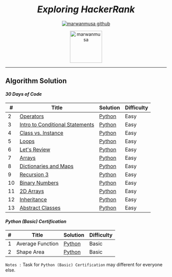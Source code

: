 
<div align="center">

# ***Exploring HackerRank***
[![marwanmusa github](https://img.shields.io/badge/GitHub-marwanmusa-181717.svg?style=flat&logo=github)](https://github.com/marwanmusa)

<a href="https://www.hackerrank.com/MarwanMusa" target="blank"><img src="https://cdn4.iconfinder.com/data/icons/logos-and-brands/512/160_Hackerrank_logo_logos-512.png" alt="marwanmusa" height="100" width="100" /></a>

</div>

---

## Algorithm Solution

#### *30 Days of Code*
| # | Title | Solution | Difficulty |
|---| ----- | -------- | ---------- |
|2|[Operators](https://www.hackerrank.com/challenges/30-operators/problem) | [Python](./30%20Days%20Code%20Challenge/day2_operators.py)|Easy|
|3|[Intro to Conditional Statements](https://www.hackerrank.com/challenges/30-conditional-statements/problem) | [Python](./30%20Days%20Code%20Challenge/day3_conditional_statements.py)|Easy|
|4|[Class vs. Instance](https://www.hackerrank.com/challenges/30-class-vs-instance/problem) | [Python](./30%20Days%20Code%20Challenge/day4_class_vs_instance.py)|Easy|
|5|[Loops](https://www.hackerrank.com/challenges/30-loops/problem) | [Python](./30%20Days%20Code%20Challenge/day5_loops.py)|Easy|
|6|[Let's Review](https://www.hackerrank.com/challenges/30-review-loop/problem) | [Python](./30%20Days%20Code%20Challenge/day6_lets_review.py)|Easy|
|7|[Arrays](https://www.hackerrank.com/challenges/30-arrays/problem) | [Python](./30%20Days%20Code%20Challenge/day7_arrays.py)|Easy|
|8|[Dictionaries and Maps](https://www.hackerrank.com/challenges/30-dictionaries-and-maps/problem) | [Python](./30%20Days%20Code%20Challenge/day8_dictionaries_&_maps.py)|Easy|
|9|[Recursion 3](https://www.hackerrank.com/challenges/30-recursion/problem) | [Python](./30%20Days%20Code%20Challenge/Day9_recursion.py)|Easy|
|10|[Binary Numbers](https://www.hackerrank.com/challenges/30-binary-numbers/problem) | [Python](./30%20Days%20Code%20Challenge/Day10_binary_numbers.py)|Easy|
|11|[2D Arrays](https://www.hackerrank.com/challenges/30-2d-arrays/problem) | [Python](./30%20Days%20Code%20Challenge/day11_2d_arrays.py)|Easy|
|12|[Inheritance](https://www.hackerrank.com/challenges/30-inheritance/problem) | [Python](./30%20Days%20Code%20Challenge/day12_inheritance.py)|Easy|
|13|[Abstract Classes](https://www.hackerrank.com/challenges/30-abstract-classes/problem) | [Python](./30%20Days%20Code%20Challenge/day13_abstract_classes.py)|Easy|



#### *Python (Basic) Certification*
| # | Title | Solution | Difficulty |
|---| ----- | -------- | ---------- |
|1|Average Function | [Python](./Python%20(Basic)%20Certification/average_function.py)|Basic|
|2|Shape Area| [Python](./Python%20(Basic)%20Certification/shape_area.py)|Basic|

`Notes :`
Task for `Python (Basic) Certification` may different for everyone else.
